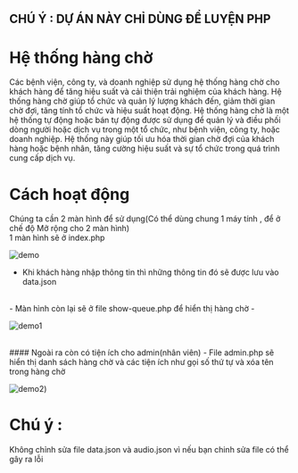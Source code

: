 ## CHÚ Ý : DỰ ÁN NÀY CHỈ DÙNG ĐỂ LUYỆN PHP
# Hệ thống hàng chờ
Các bệnh viện, công ty, và doanh nghiệp sử dụng hệ thống hàng chờ cho khách hàng để tăng hiệu suất và cải thiện trải nghiệm của khách hàng. Hệ thống hàng chờ giúp tổ chức và quản lý lượng khách đến, giảm thời gian chờ đợi, tăng tính tổ chức và hiệu suất hoạt động.
Hệ thống hàng chờ là một hệ thống tự động hoặc bán tự động được sử dụng để quản lý và điều phối dòng người hoặc dịch vụ trong một tổ chức, như bệnh viện, công ty, hoặc doanh nghiệp. Hệ thống này giúp tối ưu hóa thời gian chờ đợi của khách hàng hoặc bệnh nhân, tăng cường hiệu suất và sự tổ chức trong quá trình cung cấp dịch vụ.
# Cách hoạt động
Chúng ta cần 2 màn hình để sử dụng(Có thể dùng chung 1 máy tính , để ở chế độ Mở rộng cho 2 màn hình)<br />
1 màn hình sẽ ở index.php
<br  />



![demo](https://i.upanh.org/2024/04/16/Screenshot_20240416-212155_Chromebee1b414b2611a09.jpeg)




- Khi khách hàng nhập thông tin thì những thông tin đó sẽ được lưu vào data.json
<br />
- Màn hình còn lại sẽ ở file show-queue.php để hiển thị hàng chờ
- <br />



![demo1](https://i.upanh.org/2024/04/16/Screenshot_20240416-212907_Chromecbac0c55dc0945eb.jpeg)



<br />
#### Ngoài ra còn có tiện ích cho admin(nhân viên) 
- File admin.php sẽ hiển thị danh sách hàng chờ và các tiện ích như gọi số thứ tự và xóa tên trong hàng chờ
<br />



![demo2](https://i.upanh.org/2024/04/16/Screenshot_20240416-212907_Chromecbac0c55dc0945eb.jpeg))
<br />



# Chú ý :
Không chỉnh sửa file data.json và audio.json vì nếu bạn chinh sửa file có thể gây ra lỗi

